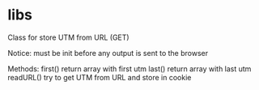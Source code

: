 libs
====
Class for store UTM from URL (GET)

Notice: must be init before any output is sent to the browser

Methods:
first()
  return array with first utm
last()
  return array with last utm
readURL()
  try to get UTM from URL and store in cookie
